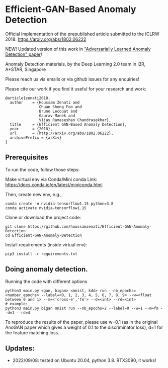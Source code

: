 #  Efficient-GAN-Based Anomaly Detection

Official implementation of the prepublished article submitted to the ICLRW 2018: https://arxiv.org/abs/1802.06222

NEW! Updated version of this work in ["Adversarially Learned Anomaly Detection" paper](https://arxiv.org/abs/1812.02288)!

Anomaly Detection materials, by the Deep Learning 2.0 team in I2R, A*STAR, Singapore

Please reach us via emails or via github issues for any enquiries!

Please cite our work if you find it useful for your research and work:
```
@article{zenati2018,
  author    = {Houssam Zenati and
               Chuan Sheng Foo and
               Bruno Lecouat and
               Gaurav Manek and
               Vijay Ramaseshan Chandrasekhar},
  title     = {Efficient GAN-Based Anomaly Detection},
  year      = {2018},
  url       = {http://arxiv.org/abs/1802.06222},
  archivePrefix = {arXiv}
}
```

## Prerequisites
To run the code, follow those steps:

Make virtual env via Conda/Mini conda
Link: https://docs.conda.io/en/latest/miniconda.html 

Then, create new env, e.g.,
```
conda create -n nvidia-tensorflow1.15 python=3.8
conda activate nvidia-tensorflow1.15
```
Clone or download the project code:

```
git clone https://github.com/houssamzenati/Efficient-GAN-Anomaly-Detection
cd Efficient-GAN-Anomaly-Detection
```

Install requirements (inside virtual env):

```
pip3 install -r requirements.txt
```

## Doing anomaly detection.

Running the code with different options

```
python3 main.py <gan, bigan> <mnist, kdd> run --nb_epochs=<number_epochs> --label=<0, 1, 2, 3, 4, 5, 6, 7, 8, 9> --w=<float between 0 and 1> --m=<'cross-e','fm'> --d=<int> --rd=<int>
# example:
python3 main.py bigan mnist run --nb_epochs=2 --label=0 --w=1 --m=fm --d=1 --rd=4
```
To reproduce the results of the paper, please use w=0.1 (as in the original AnoGAN paper which gives a weight of 0.1 to the discriminator loss), d=1 for the feature matching loss.  

## Updates:  
- 2022/09/08: tested on Ubuntu 20.04, python 3.8. RTX3090, it works!
